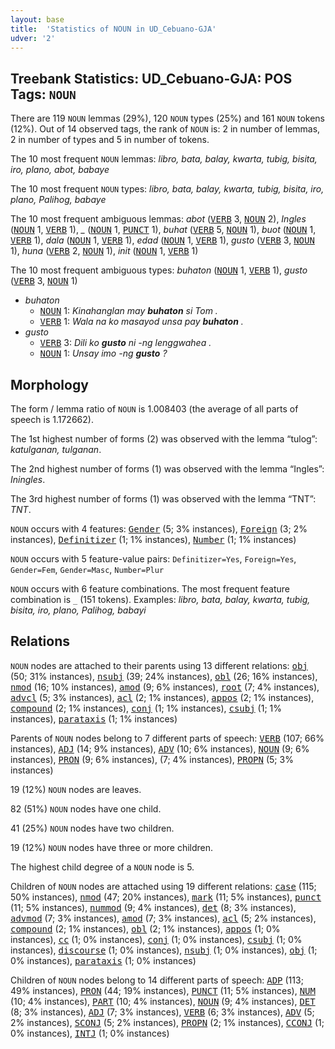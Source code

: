 ```yaml
---
layout: base
title:  'Statistics of NOUN in UD_Cebuano-GJA'
udver: '2'
---
```


## Treebank Statistics: UD_Cebuano-GJA: POS Tags: `NOUN`

There are 119 `NOUN` lemmas (29%), 120 `NOUN` types (25%) and 161 `NOUN` tokens (12%).
Out of 14 observed tags, the rank of `NOUN` is: 2 in number of lemmas, 2 in number of types and 5 in number of tokens.

The 10 most frequent `NOUN` lemmas: <em>libro, bata, balay, kwarta, tubig, bisita, iro, plano, abot, babaye</em>

The 10 most frequent `NOUN` types:  <em>libro, bata, balay, kwarta, tubig, bisita, iro, plano, Palihog, babaye</em>

The 10 most frequent ambiguous lemmas: <em>abot</em> (<tt><a href="ceb_gja-pos-VERB.html">VERB</a></tt> 3, <tt><a href="ceb_gja-pos-NOUN.html">NOUN</a></tt> 2), <em>Ingles</em> (<tt><a href="ceb_gja-pos-NOUN.html">NOUN</a></tt> 1, <tt><a href="ceb_gja-pos-VERB.html">VERB</a></tt> 1), <em>_</em> (<tt><a href="ceb_gja-pos-NOUN.html">NOUN</a></tt> 1, <tt><a href="ceb_gja-pos-PUNCT.html">PUNCT</a></tt> 1), <em>buhat</em> (<tt><a href="ceb_gja-pos-VERB.html">VERB</a></tt> 5, <tt><a href="ceb_gja-pos-NOUN.html">NOUN</a></tt> 1), <em>buot</em> (<tt><a href="ceb_gja-pos-NOUN.html">NOUN</a></tt> 1, <tt><a href="ceb_gja-pos-VERB.html">VERB</a></tt> 1), <em>dala</em> (<tt><a href="ceb_gja-pos-NOUN.html">NOUN</a></tt> 1, <tt><a href="ceb_gja-pos-VERB.html">VERB</a></tt> 1), <em>edad</em> (<tt><a href="ceb_gja-pos-NOUN.html">NOUN</a></tt> 1, <tt><a href="ceb_gja-pos-VERB.html">VERB</a></tt> 1), <em>gusto</em> (<tt><a href="ceb_gja-pos-VERB.html">VERB</a></tt> 3, <tt><a href="ceb_gja-pos-NOUN.html">NOUN</a></tt> 1), <em>huna</em> (<tt><a href="ceb_gja-pos-VERB.html">VERB</a></tt> 2, <tt><a href="ceb_gja-pos-NOUN.html">NOUN</a></tt> 1), <em>init</em> (<tt><a href="ceb_gja-pos-NOUN.html">NOUN</a></tt> 1, <tt><a href="ceb_gja-pos-VERB.html">VERB</a></tt> 1)

The 10 most frequent ambiguous types:  <em>buhaton</em> (<tt><a href="ceb_gja-pos-NOUN.html">NOUN</a></tt> 1, <tt><a href="ceb_gja-pos-VERB.html">VERB</a></tt> 1), <em>gusto</em> (<tt><a href="ceb_gja-pos-VERB.html">VERB</a></tt> 3, <tt><a href="ceb_gja-pos-NOUN.html">NOUN</a></tt> 1)


* <em>buhaton</em>
  * <tt><a href="ceb_gja-pos-NOUN.html">NOUN</a></tt> 1: <em>Kinahanglan may <b>buhaton</b> si Tom .</em>
  * <tt><a href="ceb_gja-pos-VERB.html">VERB</a></tt> 1: <em>Wala na ko masayod unsa pay <b>buhaton</b> .</em>
* <em>gusto</em>
  * <tt><a href="ceb_gja-pos-VERB.html">VERB</a></tt> 3: <em>Dili ko <b>gusto</b> ni -ng lenggwahea .</em>
  * <tt><a href="ceb_gja-pos-NOUN.html">NOUN</a></tt> 1: <em>Unsay imo -ng <b>gusto</b> ?</em>

## Morphology

The form / lemma ratio of `NOUN` is 1.008403 (the average of all parts of speech is 1.172662).

The 1st highest number of forms (2) was observed with the lemma “tulog”: <em>katulganan, tulganan</em>.

The 2nd highest number of forms (1) was observed with the lemma “Ingles”: <em>Iningles</em>.

The 3rd highest number of forms (1) was observed with the lemma “TNT”: <em>TNT</em>.

`NOUN` occurs with 4 features: <tt><a href="ceb_gja-feat-Gender.html">Gender</a></tt> (5; 3% instances), <tt><a href="ceb_gja-feat-Foreign.html">Foreign</a></tt> (3; 2% instances), <tt><a href="ceb_gja-feat-Definitizer.html">Definitizer</a></tt> (1; 1% instances), <tt><a href="ceb_gja-feat-Number.html">Number</a></tt> (1; 1% instances)

`NOUN` occurs with 5 feature-value pairs: `Definitizer=Yes`, `Foreign=Yes`, `Gender=Fem`, `Gender=Masc`, `Number=Plur`

`NOUN` occurs with 6 feature combinations.
The most frequent feature combination is `_` (151 tokens).
Examples: <em>libro, bata, balay, kwarta, tubig, bisita, iro, plano, Palihog, babayi</em>


## Relations

`NOUN` nodes are attached to their parents using 13 different relations: <tt><a href="ceb_gja-dep-obj.html">obj</a></tt> (50; 31% instances), <tt><a href="ceb_gja-dep-nsubj.html">nsubj</a></tt> (39; 24% instances), <tt><a href="ceb_gja-dep-obl.html">obl</a></tt> (26; 16% instances), <tt><a href="ceb_gja-dep-nmod.html">nmod</a></tt> (16; 10% instances), <tt><a href="ceb_gja-dep-amod.html">amod</a></tt> (9; 6% instances), <tt><a href="ceb_gja-dep-root.html">root</a></tt> (7; 4% instances), <tt><a href="ceb_gja-dep-advcl.html">advcl</a></tt> (5; 3% instances), <tt><a href="ceb_gja-dep-acl.html">acl</a></tt> (2; 1% instances), <tt><a href="ceb_gja-dep-appos.html">appos</a></tt> (2; 1% instances), <tt><a href="ceb_gja-dep-compound.html">compound</a></tt> (2; 1% instances), <tt><a href="ceb_gja-dep-conj.html">conj</a></tt> (1; 1% instances), <tt><a href="ceb_gja-dep-csubj.html">csubj</a></tt> (1; 1% instances), <tt><a href="ceb_gja-dep-parataxis.html">parataxis</a></tt> (1; 1% instances)

Parents of `NOUN` nodes belong to 7 different parts of speech: <tt><a href="ceb_gja-pos-VERB.html">VERB</a></tt> (107; 66% instances), <tt><a href="ceb_gja-pos-ADJ.html">ADJ</a></tt> (14; 9% instances), <tt><a href="ceb_gja-pos-ADV.html">ADV</a></tt> (10; 6% instances), <tt><a href="ceb_gja-pos-NOUN.html">NOUN</a></tt> (9; 6% instances), <tt><a href="ceb_gja-pos-PRON.html">PRON</a></tt> (9; 6% instances),  (7; 4% instances), <tt><a href="ceb_gja-pos-PROPN.html">PROPN</a></tt> (5; 3% instances)

19 (12%) `NOUN` nodes are leaves.

82 (51%) `NOUN` nodes have one child.

41 (25%) `NOUN` nodes have two children.

19 (12%) `NOUN` nodes have three or more children.

The highest child degree of a `NOUN` node is 5.

Children of `NOUN` nodes are attached using 19 different relations: <tt><a href="ceb_gja-dep-case.html">case</a></tt> (115; 50% instances), <tt><a href="ceb_gja-dep-nmod.html">nmod</a></tt> (47; 20% instances), <tt><a href="ceb_gja-dep-mark.html">mark</a></tt> (11; 5% instances), <tt><a href="ceb_gja-dep-punct.html">punct</a></tt> (11; 5% instances), <tt><a href="ceb_gja-dep-nummod.html">nummod</a></tt> (9; 4% instances), <tt><a href="ceb_gja-dep-det.html">det</a></tt> (8; 3% instances), <tt><a href="ceb_gja-dep-advmod.html">advmod</a></tt> (7; 3% instances), <tt><a href="ceb_gja-dep-amod.html">amod</a></tt> (7; 3% instances), <tt><a href="ceb_gja-dep-acl.html">acl</a></tt> (5; 2% instances), <tt><a href="ceb_gja-dep-compound.html">compound</a></tt> (2; 1% instances), <tt><a href="ceb_gja-dep-obl.html">obl</a></tt> (2; 1% instances), <tt><a href="ceb_gja-dep-appos.html">appos</a></tt> (1; 0% instances), <tt><a href="ceb_gja-dep-cc.html">cc</a></tt> (1; 0% instances), <tt><a href="ceb_gja-dep-conj.html">conj</a></tt> (1; 0% instances), <tt><a href="ceb_gja-dep-csubj.html">csubj</a></tt> (1; 0% instances), <tt><a href="ceb_gja-dep-discourse.html">discourse</a></tt> (1; 0% instances), <tt><a href="ceb_gja-dep-nsubj.html">nsubj</a></tt> (1; 0% instances), <tt><a href="ceb_gja-dep-obj.html">obj</a></tt> (1; 0% instances), <tt><a href="ceb_gja-dep-parataxis.html">parataxis</a></tt> (1; 0% instances)

Children of `NOUN` nodes belong to 14 different parts of speech: <tt><a href="ceb_gja-pos-ADP.html">ADP</a></tt> (113; 49% instances), <tt><a href="ceb_gja-pos-PRON.html">PRON</a></tt> (44; 19% instances), <tt><a href="ceb_gja-pos-PUNCT.html">PUNCT</a></tt> (11; 5% instances), <tt><a href="ceb_gja-pos-NUM.html">NUM</a></tt> (10; 4% instances), <tt><a href="ceb_gja-pos-PART.html">PART</a></tt> (10; 4% instances), <tt><a href="ceb_gja-pos-NOUN.html">NOUN</a></tt> (9; 4% instances), <tt><a href="ceb_gja-pos-DET.html">DET</a></tt> (8; 3% instances), <tt><a href="ceb_gja-pos-ADJ.html">ADJ</a></tt> (7; 3% instances), <tt><a href="ceb_gja-pos-VERB.html">VERB</a></tt> (6; 3% instances), <tt><a href="ceb_gja-pos-ADV.html">ADV</a></tt> (5; 2% instances), <tt><a href="ceb_gja-pos-SCONJ.html">SCONJ</a></tt> (5; 2% instances), <tt><a href="ceb_gja-pos-PROPN.html">PROPN</a></tt> (2; 1% instances), <tt><a href="ceb_gja-pos-CCONJ.html">CCONJ</a></tt> (1; 0% instances), <tt><a href="ceb_gja-pos-INTJ.html">INTJ</a></tt> (1; 0% instances)

